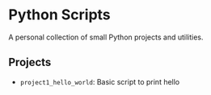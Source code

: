# Python Scripts

A personal collection of small Python projects and utilities.

## Projects

- `project1_hello_world`: Basic script to print hello
